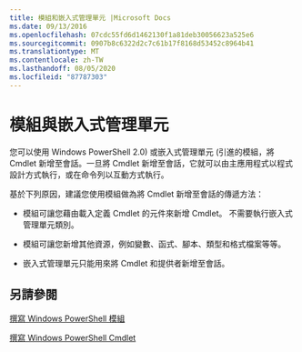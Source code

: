 ```yaml
---
title: 模組和嵌入式管理單元 |Microsoft Docs
ms.date: 09/13/2016
ms.openlocfilehash: 07cdc55fd6d1462130f1a81deb30056623a525e6
ms.sourcegitcommit: 0907b8c6322d2c7c61b17f8168d53452c8964b41
ms.translationtype: MT
ms.contentlocale: zh-TW
ms.lasthandoff: 08/05/2020
ms.locfileid: "87787303"
---
```

# <a name="modules-and-snap-ins"></a>模組與嵌入式管理單元

您可以使用 Windows PowerShell 2.0) 或嵌入式管理單元 (引進的模組，將 Cmdlet 新增至會話。一旦將 Cmdlet 新增至會話，它就可以由主應用程式以程式設計方式執行，或在命令列以互動方式執行。

基於下列原因，建議您使用模組做為將 Cmdlet 新增至會話的傳遞方法：

- 模組可讓您藉由載入定義 Cmdlet 的元件來新增 Cmdlet。 不需要執行嵌入式管理單元類別。

- 模組可讓您新增其他資源，例如變數、函式、腳本、類型和格式檔案等等。

- 嵌入式管理單元只能用來將 Cmdlet 和提供者新增至會話。

## <a name="see-also"></a>另請參閱

[撰寫 Windows PowerShell 模組](writing-a-windows-powershell-module.md)

[撰寫 Windows PowerShell Cmdlet](../cmdlet/cmdlet-overview.md)
